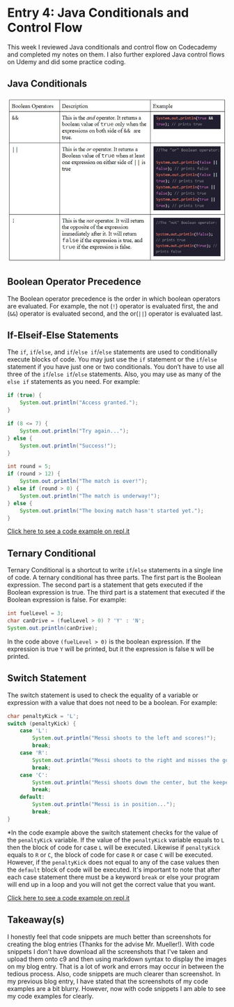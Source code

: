 # Entry 4: Java Conditionals and Control Flow
This week I reviewed Java conditionals and control flow on Codecademy and completed my notes on them. I also further explored Java control flows on Udemy and did some practice coding.

## Java Conditionals
<img src="../images/boolean-operator-table.JPG"/>

## Boolean Operator Precedence
The Boolean operator precedence is the order in which boolean operators are evaluated. For example, the not (`!`) operator is evaluated first, the and (`&&`) operator is evaluated second, and the or(`||`) operator is evaluated last.

## If-Elseif-Else Statements
The `if`, `if`/`else`, and `if`/`else if`/`else` statements are used to conditionally execute blocks of code. You may just use the `if` statement or the `if`/`else` statement if you have just one or two conditionals. You don’t have to use all three of the `if`/`else if`/`else` statements. Also, you may use as many of the `else if` statements as you need. For example:

```java
if (true) {
    System.out.println("Access granted.");
}
```

```java
if (8 <= 7) {
    System.out.println("Try again...");
} else {
    System.out.println("Success!");
}
```

```java
int round = 5;
if (round > 12) {
    System.out.println("The match is over!");
} else if (round > 0) {
    System.out.println("The match is underway!");
} else {
    System.out.println("The boxing match hasn't started yet.");
}
```

[Click here to see a code example on repl.it](https://repl.it/@JohnsonWu/ifelse-ifelse-statement-code-along-practice)

## Ternary Conditional
Ternary Conditional is a shortcut to write `if`/`else` statements in a single line of code. A ternary conditional has three parts. The first part is the Boolean expression. The second part is a statement that gets executed if the Boolean expression is true. The third part is a statement that executed if the Boolean expression is false. For example:

```java
int fuelLevel = 3;
char canDrive = (fuelLevel > 0) ? 'Y' : 'N';
System.out.println(canDrive);
```

In the code above `(fuelLevel > 0)` is the boolean expression. If the expression is true `Y` will be printed, but it the expression is false `N` will be printed.

## Switch Statement
The switch statement is used to check the equality of a variable or expression with a value that does not need to be a boolean. For example:

```java
char penaltyKick = 'L';
switch (penaltyKick) {
    case 'L': 
        System.out.println("Messi shoots to the left and scores!");
        break; 
    case 'R': 
        System.out.println("Messi shoots to the right and misses the goal!");
		break;
	case 'C':
	    System.out.println("Messi shoots down the center, but the keeper blocks it!");
	    break;
	default:
	    System.out.println("Messi is in position...");
		break;
}
```

*In the code example above the switch statement checks for the value of the `penaltyKick` variable. If the value of the `penaltyKick` variable equals to `L` then the block of code for case `L` will be executed. Likewise if `penaltyKick` equals to `R` or `C`, the block of code for case `R` or case `C` will be executed. However, if the `penaltyKick` does not equal to any of the case values then the `default` block of code will be executed. It's important to note that after each case statement there must be a keyword `break` or else your program will end up in a loop and you will not get the correct value that you want.

[Click here to see a code example on repl.it](https://repl.it/@JohnsonWu/switch-statement-code-along-practice)

## Takeaway(s)
I honestly feel that code snippets are much better than screenshots for creating the blog entries (Thanks for the advise Mr. Mueller!). With code snippets I don't have download all the screenshots that I've taken and upload them onto c9 and then using markdown syntax to display the images on my blog entry. That is a lot of work and errors may occur in between the tedious process. Also, code snippets are much clearer than screenshot. In my previous blog entry, I have stated that the screenshots of my code examples are a bit blurry. However, now with code snippets I am able to see my code examples for clearly.
